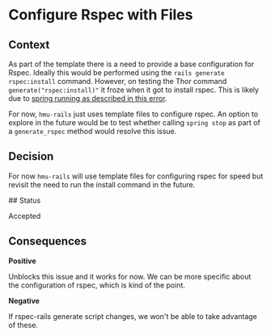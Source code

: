 # Configure Rspec with Files

## Context

As part of the template there is a need to provide a base configuration for Rspec. Ideally this would be performed using the `rails generate rspec:install` command. However, on testing the Thor command `generate("rspec:install)"` it froze when it got to install rspec. This is likely due to [spring running as described in this error](https://stackoverflow.com/questions/33189016/how-to-solve-rails-generate-commands-hanging).

For now, `hmu-rails` just uses template files to configure rspec. An option to explore in the future would be to test whether calling `spring stop` as part of a `generate_rspec` method would resolve this issue.

## Decision

For now `hmu-rails` will use template files for configuring rspec for speed but revisit the need to run the install command in the future.

## Status

Accepted

## Consequences

**Positive**

Unblocks this issue and it works for now. We can be more specific about the configuration of rspec, which is kind of the point.

**Negative**

If rspec-rails generate script changes, we won't be able to take advantage of these.
